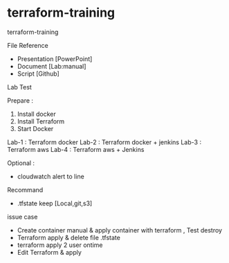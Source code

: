 # terraform-training
terraform-training


File Reference
- Presentation [PowerPoint]
- Document [Lab:manual]
- Script [Github]

Lab Test

Prepare :
1. Install docker
2. Install Terraform
3. Start Docker

Lab-1 : Terraform docker
Lab-2 : Terraform docker + jenkins
Lab-3 : Terraform aws
Lab-4 : Terraform aws + Jenkins

Optional :
- cloudwatch alert to line

Recommand
- .tfstate keep [Local,git,s3]

issue case
- Create container manual & apply container with terraform , Test destroy
- Terraform apply & delete file .tfstate
- terraform apply 2 user ontime
- Edit Terraform & apply 